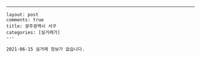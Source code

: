 ---
    layout: post
    comments: true
    title: 광주광역시 서구
    categories: [실거래가]
    ---

    2021-06-15 실거래 정보가 없습니다.

    